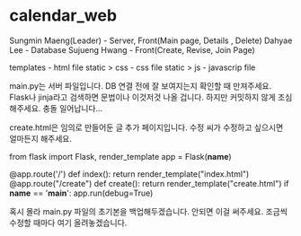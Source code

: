# calendar_web
Sungmin Maeng(Leader) - Server, Front(Main page, Details , Delete)
Dahyae Lee - Database
Sujueng Hwang - Front(Create, Revise, Join Page)

templates - html file
static > css - css file
static > js - javascrip file


main.py는 서버 파일입니다. DB 연결 전에 잘 보여지는지 확인할 때 만져주세요.
Flask나 jinja라고 검색하면 문법이나 이것저것 나올 겁니다.
하지만 커밋하지 않게 조심해주세요. 충돌 일어납니다...


create.html은 임의로 만들어둔 글 추가 페이지입니다. 수정 씨가 수정하고 싶으시면 얼마든지 해주세요.








from flask import Flask, render_template
app = Flask(__name__)

@app.route('/')
def index():
    return render_template("index.html")
@app.route("/create")
def create():
    return render_template("create.html")
if __name__ == '__main__':
    app.run(debug=True)


혹시 몰라 main.py 파일의 초기본을 백업해두겠습니다. 안되면 이걸 써주세요. 조금씩 수정할 때마다 여기 올려놓겠습니다.